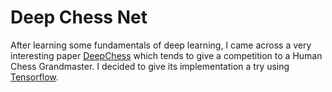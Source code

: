 # Deep Chess Net
After learning some fundamentals of deep learning, I came across a very interesting paper [DeepChess](https://www.cs.tau.ac.il/~wolf/papers/deepchess.pdf) which tends to give a competition to a Human Chess Grandmaster. I decided to give its implementation a try using [Tensorflow](https://www.tensorflow.org).